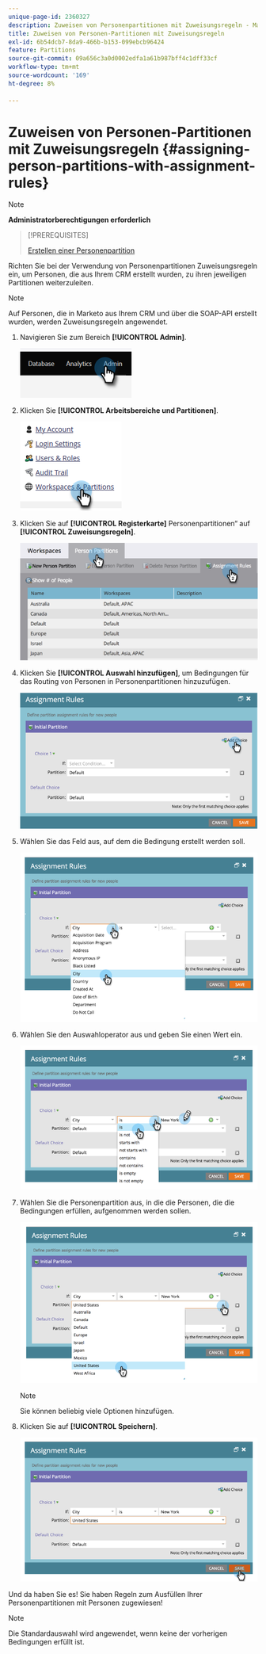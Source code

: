 ```yaml
---
unique-page-id: 2360327
description: Zuweisen von Personenpartitionen mit Zuweisungsregeln - Marketo-Dokumente - Produktdokumentation
title: Zuweisen von Personen-Partitionen mit Zuweisungsregeln
exl-id: 6b54dcb7-8da9-466b-b153-099ebcb96424
feature: Partitions
source-git-commit: 09a656c3a0d0002edfa1a61b987bff4c1dff33cf
workflow-type: tm+mt
source-wordcount: '169'
ht-degree: 8%

---
```


# Zuweisen von Personen-Partitionen mit Zuweisungsregeln {#assigning-person-partitions-with-assignment-rules}

>[!NOTE]
>
>**Administratorberechtigungen erforderlich**

>[!PREREQUISITES]
>
>[Erstellen einer Personenpartition](/help/marketo/product-docs/administration/workspaces-and-person-partitions/create-a-person-partition.md)

Richten Sie bei der Verwendung von Personenpartitionen Zuweisungsregeln ein, um Personen, die aus Ihrem CRM erstellt wurden, zu ihren jeweiligen Partitionen weiterzuleiten.

>[!NOTE]
>
>Auf Personen, die in Marketo aus Ihrem CRM und über die SOAP-API erstellt wurden, werden Zuweisungsregeln angewendet.

1. Navigieren Sie zum Bereich **[!UICONTROL Admin]**.

   ![](assets/assigning-person-partitions-with-assignment-rules-1.png)

1. Klicken Sie **[!UICONTROL Arbeitsbereiche und Partitionen]**.

   ![](assets/assigning-person-partitions-with-assignment-rules-2.png)

1. Klicken Sie auf **[!UICONTROL Registerkarte]** Personenpartitionen“ auf **[!UICONTROL Zuweisungsregeln]**.

   ![](assets/assigning-person-partitions-with-assignment-rules-3.png)

1. Klicken Sie **[!UICONTROL Auswahl hinzufügen]**, um Bedingungen für das Routing von Personen in Personenpartitionen hinzuzufügen.

   ![](assets/assigning-person-partitions-with-assignment-rules-4.png)

1. Wählen Sie das Feld aus, auf dem die Bedingung erstellt werden soll.

   ![](assets/assigning-person-partitions-with-assignment-rules-5.png)

1. Wählen Sie den Auswahloperator aus und geben Sie einen Wert ein.

   ![](assets/assigning-person-partitions-with-assignment-rules-6.png)

1. Wählen Sie die Personenpartition aus, in die die Personen, die die Bedingungen erfüllen, aufgenommen werden sollen.

   ![](assets/assigning-person-partitions-with-assignment-rules-7.png)

   >[!NOTE]
   >
   >Sie können beliebig viele Optionen hinzufügen.

1. Klicken Sie auf **[!UICONTROL Speichern]**.

   ![](assets/assigning-person-partitions-with-assignment-rules-8.png)

Und da haben Sie es! Sie haben Regeln zum Ausfüllen Ihrer Personenpartitionen mit Personen zugewiesen!

>[!NOTE]
>
>Die Standardauswahl wird angewendet, wenn keine der vorherigen Bedingungen erfüllt ist.
